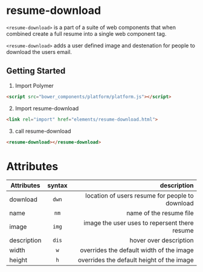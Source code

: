 resume-download
================


`<resume-download>` is a part of a suite of web components that when combined create a full resume into a single web component tag.

`<resume-download>` adds a user defined image and destenation for people to download the users email.

## Getting Started


1. Import Polymer

  ```html
  <script src="bower_components/platform/platform.js"></script>
  ```

2. Import resume-download

  ```html
  <link rel="import" href="elements/resume-download.html">
  ```
  
3. call resume-download

  ```html
  <resume-download></resume-download>
  ```
  
Attributes
===========

| Attributes       | syntax           | description  |
| ------------- |:-------------:| -----:|
| download      | `dwn` | location of users resume for people to download |
| name      | `nm`      | name of the resume file |
| image | `img`      |    image the user uses to repersent there resume |
| description| `dis`      | hover over description |
| width | `w`      | overrides the default width of the image |
| height | `h`      | overrides the default height of the image |

